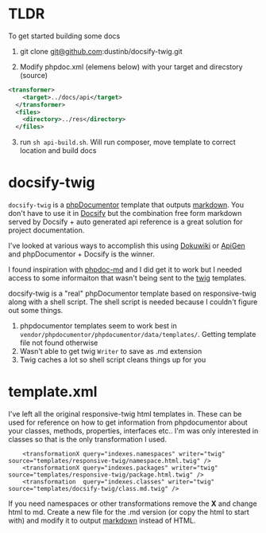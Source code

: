 # TLDR

To get started building some docs

1. git clone git@github.com:dustinb/docsify-twig.git

2. Modify phpdoc.xml (elemens below) with your target and direcstory (source)

```xml
<transformer>
    <target>../docs/api</target>
  </transformer>
  <files>
    <directory>../res</directory>
  </files>
```    
3. run `sh api-build.sh`.  Will run composer, move template to correct location and build docs
 

# docsify-twig

`docsify-twig` is a [phpDocumentor](https://www.phpdoc.org/) template that outputs [markdown][1].  You don't have to use it in [Docsify]() but the combination free form markdown served by Docsify + auto generated api reference is a great solution for project documentation. 

I've looked at various ways to accomplish this using [Dokuwiki](https://www.dokuwiki.org/dokuwiki) or [ApiGen](https://github.com/ApiGen/ApiGen) and phpDocumentor + Docsify is the winner.

I found inspiration with [phpdoc-md](https://github.com/evert/phpdoc-md) and I did get it to work but I needed access to some informaiton that wasn't being sent to the [twig](https://twig.symfony.com/) templates.

docsify-twig is a "real" phpDocumentor template based on responsive-twig along with a shell script.  The shell script is needed because I couldn't figure out some things.

1. phpdocumentor templates seem to work best in `vendor/phpdocumentor/phpdocumentor/data/templates/`.  Getting template file not found otherwise
2. Wasn't able to get twig `Writer` to save as .md extension
3. Twig caches a lot so shell script cleans things up for you

# template.xml

I've left all the original responsive-twig html templates in.  These can be used for reference on how to get information from phpdocumentor about your classes, methods, properties, interfaces etc..  I'm was only interested in classes so that is the only transformation I used.

```ext
    <transformationX query="indexes.namespaces" writer="twig" source="templates/responsive-twig/namespace.html.twig" />
    <transformationX query="indexes.packages" writer="twig" source="templates/responsive-twig/package.html.twig" />
    <transformation  query="indexes.classes" writer="twig" source="templates/docsify-twig/class.md.twig" />
```

If you need namespaces or other transformations remove the **X** and change html to md.  Create a new file for the .md version (or copy the html to start with) and modify it to output [markdown][1] instead of HTML.
    

[1]: https://daringfireball.net/projects/markdown/syntax
